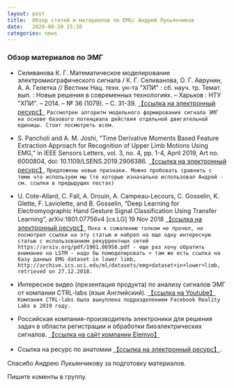 ```yaml
---
layout: post
title:  Обзор статей и материалов по EMG/ Андрей Лукьянчиков
date:   2020-08-20 15:30
categories: news
---
```

### Обзор материалов по ЭМГ

* Селиванова К. Г. Математическое моделирование электромиографического сигнала / К. Г. Селиванова, О. Г. Аврунин, А. А. Гелетка // Вестник Нац. техн. ун-та "ХПИ" : сб. науч. тр. Темат. вып. : Новые решения в современных технологиях. – Харьков : НТУ "ХПИ". – 2014. – № 36 (1079). – С. 31-39. [【ссылка на электронный ресурс】](http://repository.kpi.kharkov.ua/handle/KhPI-Press/9377) 
```Рассмотрен алгоритм модельного формирования сигнала ЭМГ на основе базового потенциала действия отдельной двигательной единицы. Стоит посмотреть всем.```

* S. Pancholi and A. M. Joshi, "Time Derivative Moments Based Feature Extraction Approach for Recognition of Upper Limb Motions Using EMG," in IEEE Sensors Letters, vol. 3, no. 4, pp. 1-4, April 2019, Art no. 6000804, doi: 10.1109/LSENS.2019.2906386. [【ссылка на электронный ресурс】](https://ieeexplore.ieee.org/document/8675262)
```Предложены новые признаки. Можно пробовать сравнить с теми что используем мы (те которые изначально использовал Андрей - см. ссылки в предыдущих постах)```

* U. Cote-Allard, C. Fall, A. Drouin, A. Campeau-Lecours, C. Gosselin, K. Glette, F. Laviolette, and B. Gosselin, “Deep Learning for Electromyographic Hand Gesture Signal Classification Using Transfer Learning”, arXiv:1801.07756v4 [cs.LG] 19 Nov 2018 [【ссылка на электронный ресурс】](https://ieeexplore.ieee.org/document/8675262)
```Пока к сожалению толком не прочел, но посмотрел ссылки на эту статью и набрел на еще одну интересную статью с использованием рекуррентных сетей  https://arxiv.org/pdf/1901.06958.pdf - еще раз хочу обратить внимание на LSTM - надо бы помоделировать + там же есть ссылка на базу данных EMG dataset in lower limb, http://archive.ics.uci.edu/ml/datasets/emg+dataset+in+lower+limb, retrieved on 27.12.2018.```

* Интересное видео (презентация продукта) по анализу сигналов ЭМГ от компании CTRL-labs (язык Английский). [【ссылка на Youtube】](https://www.youtube.com/watch?time_continue=526&v=D8pB8sNBGlE&feature=emb_logo) ```Компания CTRL-labs была выкуплена подразделением Facebook Reality Labs в 2019 году.```

* Российская компания-производитель электроники для решения задач в области регистрации и обработки биоэлектрических сигналов.
[【ссылка на сайт компании Elemyo】](https://www.elemyo.com/podderjka/info_ispolzovanie)

* Ссылка на ресурс по анатомии [【ссылка на электронный ресурс】](https://www.zygotebody.com/#nav=3.23,97.37,72.02,0,0,0,0&sel=p:;h:;s:206;c:-0.6;o:-0.75&layers=1,0,8490,0,7921,0,0,0,0,0,0).

Спасибо Андрею Лукьянчикову за подготовку материалов. 

Пишите коменты в группу. 

